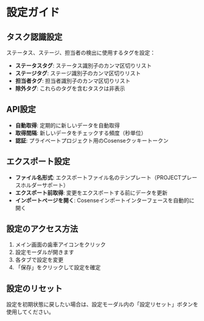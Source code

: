 # 設定ガイド

## タスク認識設定

ステータス、ステージ、担当者の検出に使用するタグを設定：

- **ステータスタグ**: ステータス識別子のカンマ区切りリスト
- **ステージタグ**: ステージ識別子のカンマ区切りリスト
- **担当者タグ**: 担当者識別子のカンマ区切りリスト
- **除外タグ**: これらのタグを含むタスクは非表示

## API設定

- **自動取得**: 定期的に新しいデータを自動取得
- **取得間隔**: 新しいデータをチェックする頻度（秒単位）
- **認証**: プライベートプロジェクト用のCosenseクッキートークン

## エクスポート設定

- **ファイル名形式**: エクスポートファイル名のテンプレート（PROJECTプレースホルダーサポート）
- **エクスポート前取得**: 変更をエクスポートする前にデータを更新
- **インポートページを開く**: Cosenseインポートインターフェースを自動的に開く

## 設定のアクセス方法

1. メイン画面の歯車アイコンをクリック
2. 設定モーダルが開きます
3. 各タブで設定を変更
4. 「保存」をクリックして設定を確定

## 設定のリセット

設定を初期状態に戻したい場合は、設定モーダル内の「設定リセット」ボタンを使用してください。